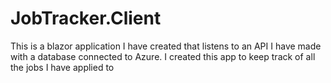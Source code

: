 # JobTracker.Client

This is a blazor application I have created that listens to an API I have made with a database connected to Azure. I created this app to keep track of all the jobs I have applied to